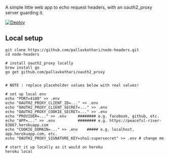 A simple little web app to echo request headers, with an oauth2_proxy server guarding it. 

[![Deploy](https://www.herokucdn.com/deploy/button.svg)](https://heroku.com/deploy)



## Local setup 

```
git clone https://github.com/pallavkothari/node-headers.git
cd node-headers
 
# install oauth2_proxy locally
brew install go
go get github.com/pallavkothari/oauth2_proxy
 

# NOTE : replace placeholder values below with real values!

# set up local env 
echo "PORT=4180" >> .env
echo "OAUTH2_PROXY_CLIENT_ID=..." >> .env
echo "OAUTH2_PROXY_CLIENT_SECRET=..." >> .env
echo "OAUTH2_PROXY_COOKIE_SECRET=..." >> .env
echo "PROVIDER=..." >> .env 	######## e.g. facebook, github, etc. 
echo "APP=..." >> .env 			######## e.g. https://peaceful-river-83867.herokuapp.com
echo "COOKIE_DOMAIN=..." >> .env	##### e.g. localhost, app.herokuapp.com, etc. 
echo "OAUTH2_PROXY_SIGNATURE_KEY=sha1:supersecret" >> .env # change me

# start it up locally as it would on heroku
heroku local 
```

